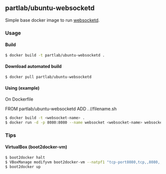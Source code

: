 ## partlab/ubuntu-websocketd

Simple base docker image to run [websocketd](http://websocketd.com/).

### Usage

#### Build

```bash
$ docker build -t partlab/ubuntu-websocketd .
```

#### Download automated build

```bash
$ docker pull partlab/ubuntu-websocketd
```

#### Using (example)

On Dockerfile

FROM partlab/ubuntu-websocketd
ADD . /<path>/filename.sh

```bash
$ docker build -t <websocket-name> .
$ docker run -d -p 8080:8080 --name websocket <websocket-name> websocketd --port=8080 --devconsole /<path>/filename.sh
```

### Tips

#### VirtualBox (boot2docker-vm)

```bash
$ boot2docker halt
$ VBoxManage modifyvm boot2docker-vm --natpf1 "tcp-port8080,tcp,,8080,,8080"
$ boot2docker up
```
